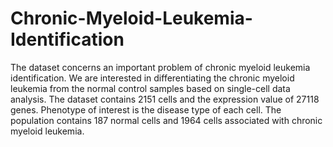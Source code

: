 # Chronic-Myeloid-Leukemia-Identification

The dataset concerns an important problem of chronic myeloid leukemia identification. We are interested in differentiating the chronic myeloid leukemia from the normal control samples based on single-cell data analysis. The dataset contains 2151 cells and the expression value of 27118 genes. Phenotype of interest is the disease type of each cell. The population contains 187 normal cells and 1964 cells associated with chronic myeloid leukemia.
